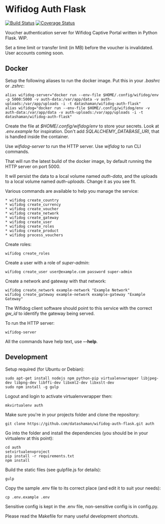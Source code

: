 # Wifidog Auth Flask

[![Build Status](http://drone.datashaman.com/api/badges/datashaman/wifidog-auth-flask/status.svg)](http://drone.datashaman.com/datashaman/wifidog-auth-flask)
[![Coverage Status](https://coveralls.io/repos/github/datashaman/wifidog-auth-flask/badge.svg?branch=master)](https://coveralls.io/github/datashaman/wifidog-auth-flask?branch=master)

Voucher authentication server for Wifidog Captive Portal written in Python Flask. WIP.

Set a time limit or transfer limit (in MB) before the voucher is invalidated. User accounts coming soon.

## Docker

Setup the following aliases to run the docker image. Put this in your _.bashrc_ or _.zshrc_:

    alias wifidog-server="docker run --env-file $HOME/.config/wifidog/env -p 5000:5000 -v auth-data:/var/app/data -v auth-uploads:/var/app/uploads -i -t datashaman/wifidog-auth-flask"
    alias wifidog="docker run --env-file $HOME/.config/wifidog/env -v auth-data:/var/app/data -v auth-uploads:/var/app/uploads -i -t datashaman/wifidog-auth-flask"

Create the file at _$HOME/.config/wifidog/env_ to store your secrets. Look at _.env.example_ for inspiration. Don't add _SQLALCHEMY_DATABASE_URI_, that is handled inside the container.

Use _wifidog-server_ to run the HTTP server. Use _wifidog_ to run CLI commands.

That will run the latest build of the docker image, by default running the HTTP server on port 5000.

It will persist the data to a local volume named *auth-data*, and the uploads to a local volume named *auth-uploads*. Change it as you see fit.

Various commands are available to help you manage the service:

    * wifidog create_country
    * wifidog create_currency
    * wifidog create_voucher
    * wifidog create_network
    * wifidog create_gateway
    * wifidog create_user
    * wifidog create_roles
    * wifidog create_product
    * wifidog process_vouchers

Create roles:

    wifidog create_roles

Create a user with a role of _super-admin_:

    wifidog create_user user@example.com password super-admin

Create a network and gateway with that network:

    wifidog create_network example-network "Example Network"
    wifidog create_gateway example-network example-gateway "Example Gateway"

The Wifidog client software should point to this service with the correct *gw_id* to identify the gateway being served.

To run the HTTP server:

    wifidog-server

All the commands have help text, use __--help__.

## Development

Setup required (for Ubuntu or Debian):

    sudo apt-get install nodejs npm python-pip virtualenvwrapper libjpeg-dev libpng-dev libffi-dev libxml2-dev libxslt-dev
    sudo npm install -g gulp

Logout and login to activate virtualenvwrapper then:

    mkvirtualenv auth

Make sure you're in your projects folder and clone the repository:

    git clone https://github.com/datashaman/wifidog-auth-flask.git auth

Go into the folder and install the dependencies (you should be in your virtualenv at this point):

    cd auth
    setvirtualenvproject
    pip install -r requirements.txt
    npm install

Build the static files (see gulpfile.js for details):

	gulp

Copy the sample .env file to its correct place (and edit it to suit your needs):

    cp .env.example .env

Sensitive config is kept in the .env file, non-sensitive config is in config.py.

Please read the Makefile for many useful development shortcuts.
